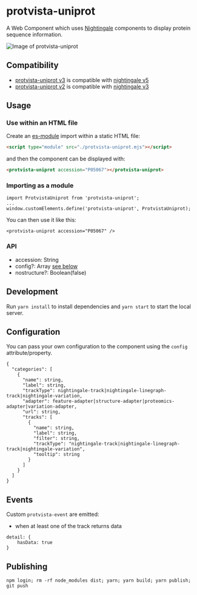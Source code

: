 # protvista-uniprot

A Web Component which uses [Nightingale](https://github.com/ebi-webcomponents/nightingale) components to display protein sequence information.

![Image of protvista-uniprot](protvista.png)

## Compatibility

- [protvista-uniprot v3](https://github.com/ebi-webcomponents/protvista-uniprot) is compatible with [nightingale v5](https://github.com/ebi-webcomponents/nightingale)
- [protvista-uniprot v2](https://github.com/ebi-webcomponents/protvista-uniprot/tree/v2) is compatible with [nightingale v3](https://github.com/ebi-webcomponents/nightingale/tree/v3)

## Usage

### Use within an HTML file

Create an [es-module](https://developer.mozilla.org/en-US/docs/Web/JavaScript/Guide/Modules) import within a static HTML file:

```html
<script type="module" src="./protvista-uniprot.mjs"></script>
```

and then the component can be displayed with:

```html
<protvista-uniprot accession="P05067"></protvista-uniprot>
```

### Importing as a module

```
import ProtvistaUniprot from 'protvista-uniprot';
...
window.customElements.define('protvista-uniprot', ProtvistaUniprot);
```

You can then use it like this:

```
<protvista-uniprot accession="P05067" />
```

### API

- accession: String
- config?: Array [see below](#configuration)
- nostructure?: Boolean(false)

## Development

Run `yarn install` to install dependencies and `yarn start` to start the local server.

## Configuration

You can pass your own configuration to the component using the `config` attribute/property.

```
{
  "categories": [
    {
      "name": string,
      "label": string,
      "trackType": nightingale-track|nightingale-linegraph-track|nightingale-variation,
      "adapter": feature-adapter|structure-adapter|proteomics-adapter|variation-adapter,
      "url": string,
      "tracks": [
        {
          "name": string,
          "label": string,
          "filter": string,
          "trackType": "nightingale-track|nightingale-linegraph-track|nightingale-variation",
          "tooltip": string
        }
      ]
    }
  ]
}
```

## Events

Custom `protvista-event` are emitted:

- when at least one of the track returns data

```
detail: {
    hasData: true
}
```

## Publishing

```
npm login; rm -rf node_modules dist; yarn; yarn build; yarn publish; git push
```
